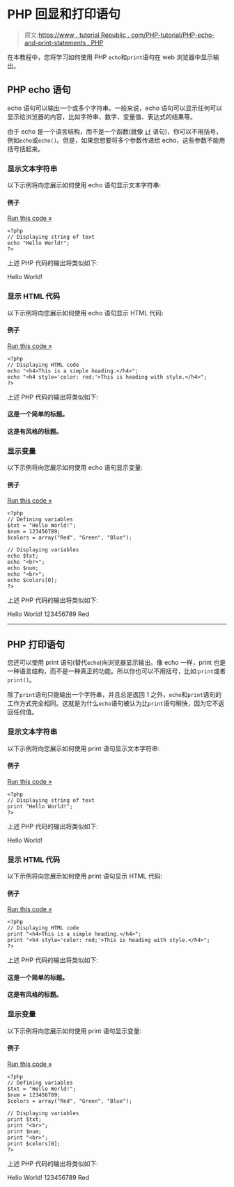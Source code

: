 # PHP 回显和打印语句

> 原文:[https://www . tutorial Republic . com/PHP-tutorial/PHP-echo-and-print-statements . PHP](https://www.tutorialrepublic.com/php-tutorial/php-echo-and-print-statements.php)

在本教程中，您将学习如何使用 PHP `echo`和`print`语句在 web 浏览器中显示输出。

## PHP echo 语句

echo 语句可以输出一个或多个字符串。一般来说，echo 语句可以显示任何可以显示给浏览器的内容，比如字符串、数字、变量值、表达式的结果等。

由于 echo 是一个语言结构，而不是一个函数(就像 [`if`](php-if-else-statements.php) 语句)，你可以不用括号，例如`echo`或`echo()`。但是，如果您想要将多个参数传递给 echo，这些参数不能用括号括起来。

### 显示文本字符串

以下示例将向您展示如何使用 echo 语句显示文本字符串:

#### 例子

[Run this code »](../codelab.php?topic=php&file=display-strings-with-echo-statement "Run this code to view the output")

```
<?php
// Displaying string of text
echo "Hello World!";
?>
```

上述 PHP 代码的输出将类似如下:

Hello World!

### 显示 HTML 代码

以下示例将向您展示如何使用 echo 语句显示 HTML 代码:

#### 例子

[Run this code »](../codelab.php?topic=php&file=display-html-code-with-echo-statement "Run this code to view the output")

```
<?php
// Displaying HTML code
echo "<h4>This is a simple heading.</h4>";
echo "<h4 style='color: red;'>This is heading with style.</h4>";
?>
```

上述 PHP 代码的输出将类似如下:

#### 这是一个简单的标题。

#### 这是有风格的标题。

### 显示变量

以下示例将向您展示如何使用 echo 语句显示变量:

#### 例子

[Run this code »](../codelab.php?topic=php&file=display-variables-with-echo-statement "Run this code to view the output")

```
<?php
// Defining variables
$txt = "Hello World!";
$num = 123456789;
$colors = array("Red", "Green", "Blue");

// Displaying variables
echo $txt;
echo "<br>";
echo $num;
echo "<br>";
echo $colors[0];
?>
```

上述 PHP 代码的输出将类似如下:

Hello World!
123456789
Red

* * *

## PHP 打印语句

您还可以使用 print 语句(替代`echo`)向浏览器显示输出。像 echo 一样，print 也是一种语言结构，而不是一种真正的功能。所以你也可以不用括号，比如:`print`或者`print()`。

除了`print`语句只能输出一个字符串，并且总是返回 1 之外，`echo`和`print`语句的工作方式完全相同。这就是为什么`echo`语句被认为比`print`语句稍快，因为它不返回任何值。

### 显示文本字符串

以下示例将向您展示如何使用 print 语句显示文本字符串:

#### 例子

[Run this code »](../codelab.php?topic=php&file=display-strings-with-print-statement "Run this code to view the output")

```
<?php
// Displaying string of text
print "Hello World!";
?>
```

上述 PHP 代码的输出将类似如下:

Hello World!

### 显示 HTML 代码

以下示例将向您展示如何使用 print 语句显示 HTML 代码:

#### 例子

[Run this code »](../codelab.php?topic=php&file=display-html-code-with-print-statement "Run this code to view the output")

```
<?php
// Displaying HTML code
print "<h4>This is a simple heading.</h4>";
print "<h4 style='color: red;'>This is heading with style.</h4>";
?>
```

上述 PHP 代码的输出将类似如下:

#### 这是一个简单的标题。

#### 这是有风格的标题。

### 显示变量

以下示例将向您展示如何使用 print 语句显示变量:

#### 例子

[Run this code »](../codelab.php?topic=php&file=display-variables-with-print-statement "Run this code to view the output")

```
<?php
// Defining variables
$txt = "Hello World!";
$num = 123456789;
$colors = array("Red", "Green", "Blue");

// Displaying variables
print $txt;
print "<br>";
print $num;
print "<br>";
print $colors[0];
?>
```

上述 PHP 代码的输出将类似如下:

Hello World!
123456789
Red